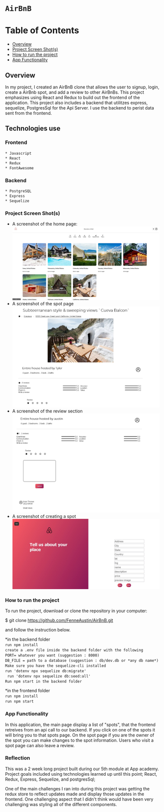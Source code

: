 # `AirBnB`

# Table of Contents

- [Overview](#overview)
- [Project Screen Shot(s)](<#Project-Screen-Shot(s)>)
- [How to run the project](#How-to-run-the-project)
- [App Functionality](#app-functionality)

## Overview

In my project, I created an AirBnB clone that allows the user to signup, login, create a AirBnb spot, and add a review to other AirBnBs. This project emphasizes using React and Redux to build out the frontend of the application. This project also includes a backend that utilitzes express, sequelize, PostgresSql for the Api Server. I use the backend to perist data sent from the frontend.

## Technologies use
 ### Frontend
    * Javascript
    * React
    * Redux
    * FontAwesome
  ### Backend
    * PostgreSQL
    * Express
    * Sequelize

### Project Screen Shot(s)

- A screenshot of the home page:
  ![Screenshot1](Home%20Page.JPG "Screenshot")
- A screenshot of the spot page
  ![Screenshot2](spotpage.JPG "Sreenshot2")
- A screenshot of the review section
  ![screenshot3](ReviewSection.JPG "Screenshot3")
- A screenshot of creating a spot
  ![screenshot4](create-a-spot.JPG "Screenshot4")

### How to run the project

To run the project, download or clone the repository in your computer:

$ git clone https://github.com/FenneAustin/AirBnB.git

and follow the instruction below.

*in the backend folder <br />
        `run npm install` <br />
        `create a .env file inside the backend folder with the following`<br />
                `PORT= whatever you want (suggestion : 8000)`<br />
                `DB_FILE = path to a database (suggestion : db/dev.db or *any db name*)`<br />
        `Make sure you have the sequelize-cli installed`<br />
            `run 'dotenv npx sequelize db:migrate'`<br />
           ` run 'dotenv npx sequelize db:seed:all'`<br />
        `Run npm start in the backend folder`<br />

*in the frontend folder<br />
  `run npm install`<br />
  `run npm start`<br />

### App Functionality

In this application, the main page display a list of "spots", that the frontend retreives from an api call to our backend. If you click on one of the spots it will bring you to that spots page. On the spot page if you are the owner of the spot you can make changes to the spot information. Users who visit a spot page can also leave a review.


### Reflection


This was a 2 week long project built during our 5th module at App academy. Project goals included using technologies learned up until this point; React, Redux, Express, Sequelize, and postgresSql;

One of the main challenges I ran into during this project was getting the redux store to reflect updates made and display those updates in the frontend. One challenging aspect that I didn't think would have been very challenging was styling all of the different components.
